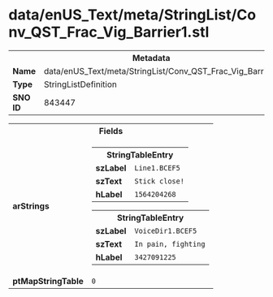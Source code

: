 <h1>data/enUS_Text/meta/StringList/Conv_QST_Frac_Vig_Barrier1.stl</h1><table><tr><th colspan="100%">Metadata</th></tr><tr><td><b>Name</b></td><td>data/enUS_Text/meta/StringList/Conv_QST_Frac_Vig_Barrier1.stl</td></tr><tr><td><b>Type</b></td><td>StringListDefinition</td></tr><tr><td><b>SNO ID</b></td><td>843447</td></tr></table>

<table><tr><th colspan="100%">Fields</th></tr><tr><td><b>arStrings</b></td><td><table><tr><th colspan="100%">StringTableEntry</th></tr><tr><td><b>szLabel</b></td><td><code>Line1.BCEF5</code></td></tr><tr><td><b>szText</b></td><td><code>Stick close!</code></td></tr><tr><td><b>hLabel</b></td><td><code>1564204268</code></td></tr></table>


<table><tr><th colspan="100%">StringTableEntry</th></tr><tr><td><b>szLabel</b></td><td><code>VoiceDir1.BCEF5</code></td></tr><tr><td><b>szText</b></td><td><code>In pain, fighting</code></td></tr><tr><td><b>hLabel</b></td><td><code>3427091225</code></td></tr></table>


</td></tr><tr><td><b>ptMapStringTable</b></td><td><code>0</code></td></tr></table>

